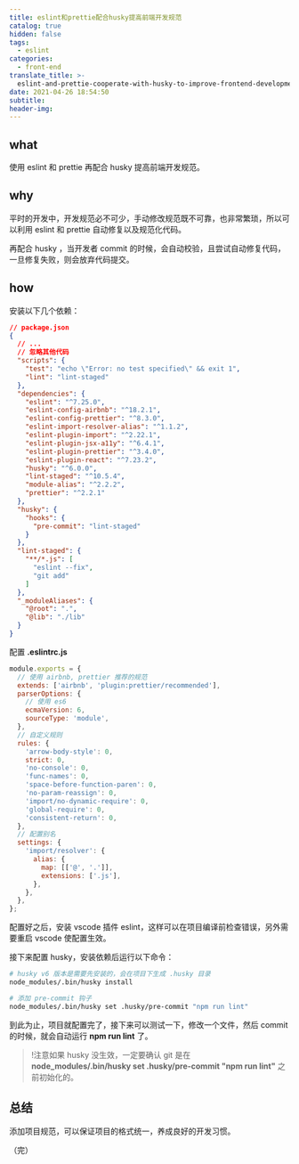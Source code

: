 ```yaml
---
title: eslint和prettie配合husky提高前端开发规范
catalog: true
hidden: false
tags:
  - eslint
categories:
  - front-end
translate_title: >-
  eslint-and-prettie-cooperate-with-husky-to-improve-frontend-development-specifications
date: 2021-04-26 18:54:50
subtitle:
header-img:
---
```


## what

使用 eslint 和 prettie 再配合 husky 提高前端开发规范。

## why

平时的开发中，开发规范必不可少，手动修改规范既不可靠，也非常繁琐，所以可以利用 eslint 和 prettie 自动修复以及规范化代码。

再配合 husky ，当开发者 commit 的时候，会自动校验，且尝试自动修复代码，一旦修复失败，则会放弃代码提交。

## how

安装以下几个依赖：

```json
// package.json
{
  // ...
  // 忽略其他代码
  "scripts": {
    "test": "echo \"Error: no test specified\" && exit 1",
    "lint": "lint-staged"
  },
  "dependencies": {
    "eslint": "^7.25.0",
    "eslint-config-airbnb": "^18.2.1",
    "eslint-config-prettier": "^8.3.0",
    "eslint-import-resolver-alias": "^1.1.2",
    "eslint-plugin-import": "^2.22.1",
    "eslint-plugin-jsx-a11y": "^6.4.1",
    "eslint-plugin-prettier": "^3.4.0",
    "eslint-plugin-react": "^7.23.2",
    "husky": "^6.0.0",
    "lint-staged": "^10.5.4",
    "module-alias": "^2.2.2",
    "prettier": "^2.2.1"
  },
  "husky": {
    "hooks": {
      "pre-commit": "lint-staged"
    }
  },
  "lint-staged": {
    "**/*.js": [
      "eslint --fix",
      "git add"
    ]
  },
  "_moduleAliases": {
    "@root": ".",
    "@lib": "./lib"
  }
}
```

配置 **.eslintrc.js**

```js
module.exports = {
  // 使用 airbnb, prettier 推荐的规范
  extends: ['airbnb', 'plugin:prettier/recommended'],
  parserOptions: {
    // 使用 es6
    ecmaVersion: 6,
    sourceType: 'module',
  },
  // 自定义规则
  rules: {
    'arrow-body-style': 0,
    strict: 0,
    'no-console': 0,
    'func-names': 0,
    'space-before-function-paren': 0,
    'no-param-reassign': 0,
    'import/no-dynamic-require': 0,
    'global-require': 0,
    'consistent-return': 0,
  },
  // 配置别名
  settings: {
    'import/resolver': {
      alias: {
        map: [['@', '.']],
        extensions: ['.js'],
      },
    },
  },
};

```

配置好之后，安装 vscode 插件 eslint，这样可以在项目编译前检查错误，另外需要重启 vscode 使配置生效。

接下来配置 husky，安装依赖后运行以下命令：

```bash
# husky v6 版本是需要先安装的，会在项目下生成 .husky 目录
node_modules/.bin/husky install

# 添加 pre-commit 钩子
node_modules/.bin/husky set .husky/pre-commit "npm run lint"
```

到此为止，项目就配置完了，接下来可以测试一下，修改一个文件，然后 commit 的时候，就会自动运行 **npm run lint** 了。

> !注意如果 husky 没生效，一定要确认 git 是在 **node_modules/.bin/husky set .husky/pre-commit "npm run lint"** 之前初始化的。


## 总结

添加项目规范，可以保证项目的格式统一，养成良好的开发习惯。


（完）